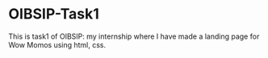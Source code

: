 # OIBSIP-Task1
This is task1 of OIBSIP: my internship where I have made a landing page for Wow Momos using html, css.
